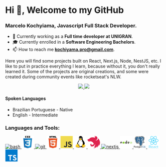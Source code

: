 # Hi 👋, Welcome to my GitHub
### Marcelo Kochyiama, Javascript Full Stack Developer.</h3>

- 🔭 Currently working as a **Full time developer at UNIGRAN**.
- 🎓 Currently enrolled in a **Software Engineering Bachelors**.
- 📫 How to reach me **kochiyama.pro@gmail.com**.

Here you will find some projects built on React, Next.js, Node, NestJS, etc. I like to put in practice everything I learn, because without it, you don't really learned it. Some of the projects are original creations, and some were created during community events like rocketseat's NLW.

<div align="center">
   <a href="https://github.com/Kochiyama">
    <img height="150em" src="https://github-readme-stats.vercel.app/api?username=Kochiyama&show_icons=true&theme=tokyonight&include_all_commits=true&count_private=true&border_color=ffffff00"/>
    <img height="150em" src="http://github-readme-streak-stats.herokuapp.com?user=Kochiyama&theme=tokyonight&hide_border=true" />
  </a>
</div>

#### Spoken Languages

- Brazilian Portuguese - Native
- English - Intermediate

<h3 align="left">Languages and Tools:</h3>
<p align="left"> <a href="https://www.gnu.org/software/bash/" target="_blank" rel="noreferrer"> <img src="https://www.vectorlogo.zone/logos/gnu_bash/gnu_bash-icon.svg" alt="bash" width="40" height="40"/> </a> <a href="https://www.w3schools.com/css/" target="_blank" rel="noreferrer"> <img src="https://raw.githubusercontent.com/devicons/devicon/master/icons/css3/css3-original-wordmark.svg" alt="css3" width="40" height="40"/> </a> <a href="https://git-scm.com/" target="_blank" rel="noreferrer"> <img src="https://www.vectorlogo.zone/logos/git-scm/git-scm-icon.svg" alt="git" width="40" height="40"/> </a> <a href="https://www.w3.org/html/" target="_blank" rel="noreferrer"> <img src="https://raw.githubusercontent.com/devicons/devicon/master/icons/html5/html5-original-wordmark.svg" alt="html5" width="40" height="40"/> </a> <a href="https://developer.mozilla.org/en-US/docs/Web/JavaScript" target="_blank" rel="noreferrer"> <img src="https://raw.githubusercontent.com/devicons/devicon/master/icons/javascript/javascript-original.svg" alt="javascript" width="40" height="40"/> </a> <a href="https://www.linux.org/" target="_blank" rel="noreferrer"> <img src="https://raw.githubusercontent.com/devicons/devicon/master/icons/linux/linux-original.svg" alt="linux" width="40" height="40"/> </a> <a href="https://nestjs.com/" target="_blank" rel="noreferrer"> <img src="https://raw.githubusercontent.com/devicons/devicon/master/icons/nestjs/nestjs-plain.svg" alt="nestjs" width="40" height="40"/> </a> <a href="https://nextjs.org/" target="_blank" rel="noreferrer"> <img src="https://cdn.worldvectorlogo.com/logos/nextjs-2.svg" alt="nextjs" width="40" height="40"/> </a> <a href="https://nodejs.org" target="_blank" rel="noreferrer"> <img src="https://raw.githubusercontent.com/devicons/devicon/master/icons/nodejs/nodejs-original-wordmark.svg" alt="nodejs" width="40" height="40"/> </a> <a href="https://www.postgresql.org" target="_blank" rel="noreferrer"> <img src="https://raw.githubusercontent.com/devicons/devicon/master/icons/postgresql/postgresql-original-wordmark.svg" alt="postgresql" width="40" height="40"/> </a> <a href="https://reactjs.org/" target="_blank" rel="noreferrer"> <img src="https://raw.githubusercontent.com/devicons/devicon/master/icons/react/react-original-wordmark.svg" alt="react" width="40" height="40"/> </a> <a href="https://www.typescriptlang.org/" target="_blank" rel="noreferrer"> <img src="https://raw.githubusercontent.com/devicons/devicon/master/icons/typescript/typescript-original.svg" alt="typescript" width="40" height="40"/> </a> </p>

<!-- #### Techs, Tools & Languages

- Typescript
- Javascript
- NodeJS
- NestJS
- React
- NextJS
- Postgres
- Docker -->



<!-- I've found in programming a superpower, where you can create solutions that help others and unleash your creativity building anything you want or need. 
The first techlonogy I've learned was plain HTML, building websites with 12 years old. Then added some CSS and javascript on thoose same websites. 
After some years, I have started to learn Graphic Design, Front end Development with React and Back End development with NodeJS. Basically, I spent my 
last two years learnining on a non-stop mode, Next.js, NodeJS, Typescript, clean archtechture, design patterns, and a lot more. Recently started to learn 
and develop with NestJS.

I'm currently enrolled in a Software Engineering Bachelor, where I can revist the basics and get a strong foundation. Bu as always, learning cutting edge technologiesm, and developing projects where I can put that knowledge in action.

I'm also working as a full-time developer on UNIGRAN, one of the biggest and best Universities on my state (Mato Grosso do Sul - Brasil). Here I'm developing
solutions for the academics and the internal team, in the same technologies: Next.js, Node.js and postgres. -->


  
<!-- <div align="center">
  <img height="180em" src="https://github-readme-stats.vercel.app/api/top-langs/?username=Kochiyama&layout=compact&langs_count=7&theme=tokyonight&border_color=ffffff00"/>
</div> -->
